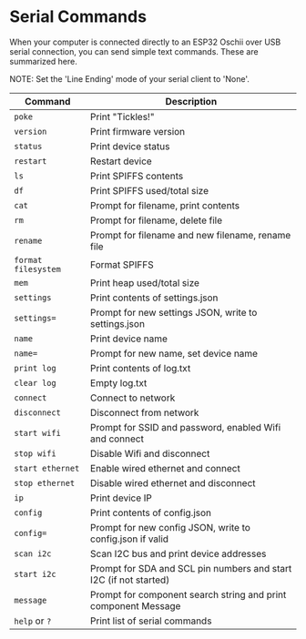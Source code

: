 # Serial Commands

When your computer is connected directly to an ESP32 Oschii over USB serial
connection, you can send simple text commands. These are summarized here.

NOTE: Set the 'Line Ending' mode of your serial client to 'None'.

| Command             | Description                                                       |
|---------------------|-------------------------------------------------------------------|
| `poke`              | Print "Tickles!"                                                  |
| `version`           | Print firmware version                                            |
| `status`            | Print device status                                               |
| `restart`           | Restart device                                                    |
| `ls`                | Print SPIFFS contents                                             |
| `df`                | Print SPIFFS used/total size                                      |
| `cat`               | Prompt for filename, print contents                               |
| `rm`                | Prompt for filename, delete file                                  |
| `rename`            | Prompt for filename and new filename, rename file                 |
| `format filesystem` | Format SPIFFS                                                     |
| `mem`               | Print heap used/total size                                        |
| `settings`          | Print contents of settings.json                                   |
| `settings=`         | Prompt for new settings JSON, write to settings.json              |
| `name`              | Print device name                                                 |
| `name=`             | Prompt for new name, set device name                              |
| `print log`         | Print contents of log.txt                                         |
| `clear log`         | Empty log.txt                                                     |
| `connect`           | Connect to network                                                |
| `disconnect`        | Disconnect from network                                           |
| `start wifi`        | Prompt for SSID and password, enabled Wifi and connect            |
| `stop wifi`         | Disable Wifi and disconnect                                       |
| `start ethernet`    | Enable wired ethernet and connect                                 |
| `stop ethernet`     | Disable wired ethernet and disconnect                             |
| `ip`                | Print device IP                                                   |
| `config`            | Print contents of config.json                                     |
| `config=`           | Prompt for new config JSON, write to config.json if valid         |
| `scan i2c`          | Scan I2C bus and print device addresses                           |
| `start i2c`         | Prompt for SDA and SCL pin numbers and start I2C (if not started) |
| `message`           | Prompt for component search string and print component Message    |
| `help` or `?`       | Print list of serial commands                                     |

